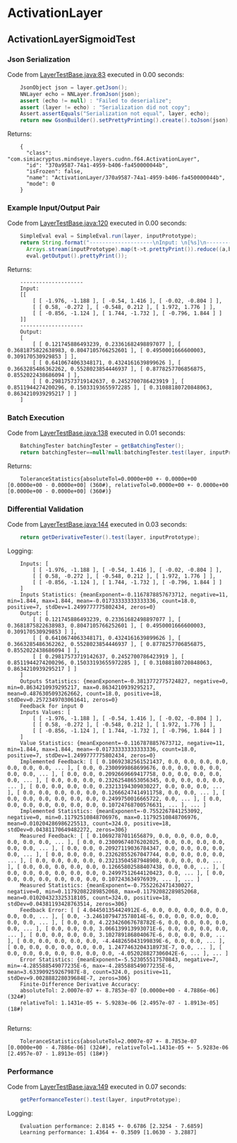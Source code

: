 # ActivationLayer
## ActivationLayerSigmoidTest
### Json Serialization
Code from [LayerTestBase.java:83](../../../../../../../../../MindsEye/src/test/java/com/simiacryptus/mindseye/layers/LayerTestBase.java#L83) executed in 0.00 seconds: 
```java
    JsonObject json = layer.getJson();
    NNLayer echo = NNLayer.fromJson(json);
    assert (echo != null) : "Failed to deserialize";
    assert (layer != echo) : "Serialization did not copy";
    Assert.assertEquals("Serialization not equal", layer, echo);
    return new GsonBuilder().setPrettyPrinting().create().toJson(json);
```

Returns: 

```
    {
      "class": "com.simiacryptus.mindseye.layers.cudnn.f64.ActivationLayer",
      "id": "370a9587-74a1-4959-b406-fa450000044b",
      "isFrozen": false,
      "name": "ActivationLayer/370a9587-74a1-4959-b406-fa450000044b",
      "mode": 0
    }
```



### Example Input/Output Pair
Code from [LayerTestBase.java:120](../../../../../../../../../MindsEye/src/test/java/com/simiacryptus/mindseye/layers/LayerTestBase.java#L120) executed in 0.00 seconds: 
```java
    SimpleEval eval = SimpleEval.run(layer, inputPrototype);
    return String.format("--------------------\nInput: \n[%s]\n--------------------\nOutput: \n%s",
      Arrays.stream(inputPrototype).map(t->t.prettyPrint()).reduce((a,b)->a+",\n"+b).get(),
      eval.getOutput().prettyPrint());
```

Returns: 

```
    --------------------
    Input: 
    [[
    	[ [ -1.976, -1.188 ], [ -0.54, 1.416 ], [ -0.02, -0.804 ] ],
    	[ [ 0.58, -0.272 ], [ -0.548, 0.212 ], [ 1.972, 1.776 ] ],
    	[ [ -0.856, -1.124 ], [ 1.744, -1.732 ], [ -0.796, 1.844 ] ]
    ]]
    --------------------
    Output: 
    [
    	[ [ 0.121745886493239, 0.23361682498897077 ], [ 0.3681875822638983, 0.8047105766252601 ], [ 0.4950001666600003, 0.309170530929853 ] ],
    	[ [ 0.6410674063348171, 0.4324161639899626 ], [ 0.3663285486362262, 0.5528023854446937 ], [ 0.8778257706856875, 0.8552022438686094 ] ],
    	[ [ 0.29817573719142637, 0.2452700786423919 ], [ 0.8511944274200296, 0.15033193655972285 ], [ 0.31088180720848063, 0.8634210939295217 ] ]
    ]
```



### Batch Execution
Code from [LayerTestBase.java:138](../../../../../../../../../MindsEye/src/test/java/com/simiacryptus/mindseye/layers/LayerTestBase.java#L138) executed in 0.01 seconds: 
```java
    BatchingTester batchingTester = getBatchingTester();
    return batchingTester==null?null:batchingTester.test(layer, inputPrototype);
```

Returns: 

```
    ToleranceStatistics{absoluteTol=0.0000e+00 +- 0.0000e+00 [0.0000e+00 - 0.0000e+00] (360#), relativeTol=0.0000e+00 +- 0.0000e+00 [0.0000e+00 - 0.0000e+00] (360#)}
```



### Differential Validation
Code from [LayerTestBase.java:144](../../../../../../../../../MindsEye/src/test/java/com/simiacryptus/mindseye/layers/LayerTestBase.java#L144) executed in 0.03 seconds: 
```java
    return getDerivativeTester().test(layer, inputPrototype);
```
Logging: 
```
    Inputs: [
    	[ [ -1.976, -1.188 ], [ -0.54, 1.416 ], [ -0.02, -0.804 ] ],
    	[ [ 0.58, -0.272 ], [ -0.548, 0.212 ], [ 1.972, 1.776 ] ],
    	[ [ -0.856, -1.124 ], [ 1.744, -1.732 ], [ -0.796, 1.844 ] ]
    ]
    Inputs Statistics: {meanExponent=-0.1167878857673712, negative=11, min=1.844, max=1.844, mean=-0.01733333333333336, count=18.0, positive=7, stdDev=1.2499777775802434, zeros=0}
    Output: [
    	[ [ 0.121745886493239, 0.23361682498897077 ], [ 0.3681875822638983, 0.8047105766252601 ], [ 0.4950001666600003, 0.309170530929853 ] ],
    	[ [ 0.6410674063348171, 0.4324161639899626 ], [ 0.3663285486362262, 0.5528023854446937 ], [ 0.8778257706856875, 0.8552022438686094 ] ],
    	[ [ 0.29817573719142637, 0.2452700786423919 ], [ 0.8511944274200296, 0.15033193655972285 ], [ 0.31088180720848063, 0.8634210939295217 ] ]
    ]
    Outputs Statistics: {meanExponent=-0.3813772775724827, negative=0, min=0.8634210939295217, max=0.8634210939295217, mean=0.4876305093262662, count=18.0, positive=18, stdDev=0.2572349703061641, zeros=0}
    Feedback for input 0
    Inputs Values: [
    	[ [ -1.976, -1.188 ], [ -0.54, 1.416 ], [ -0.02, -0.804 ] ],
    	[ [ 0.58, -0.272 ], [ -0.548, 0.212 ], [ 1.972, 1.776 ] ],
    	[ [ -0.856, -1.124 ], [ 1.744, -1.732 ], [ -0.796, 1.844 ] ]
    ]
    Value Statistics: {meanExponent=-0.1167878857673712, negative=11, min=1.844, max=1.844, mean=-0.01733333333333336, count=18.0, positive=7, stdDev=1.2499777775802434, zeros=0}
    Implemented Feedback: [ [ 0.10692382561521437, 0.0, 0.0, 0.0, 0.0, 0.0, 0.0, 0.0, ... ], [ 0.0, 0.2300999868699676, 0.0, 0.0, 0.0, 0.0, 0.0, 0.0, ... ], [ 0.0, 0.0, 0.2092669669417758, 0.0, 0.0, 0.0, 0.0, 0.0, ... ], [ 0.0, 0.0, 0.0, 0.23262548653056345, 0.0, 0.0, 0.0, 0.0, ... ], [ 0.0, 0.0, 0.0, 0.0, 0.23213194309030227, 0.0, 0.0, 0.0, ... ], [ 0.0, 0.0, 0.0, 0.0, 0.0, 0.12666247414911758, 0.0, 0.0, ... ], [ 0.0, 0.0, 0.0, 0.0, 0.0, 0.0, 0.2499750016665722, 0.0, ... ], [ 0.0, 0.0, 0.0, 0.0, 0.0, 0.0, 0.0, 0.10724768700576631, ... ], ... ]
    Implemented Statistics: {meanExponent=-0.7552267841253092, negative=0, min=0.11792510848706976, max=0.11792510848706976, mean=0.010204286986225513, count=324.0, positive=18, stdDev=0.04381170649482272, zeros=306}
    Measured Feedback: [ [ 0.10692787011656879, 0.0, 0.0, 0.0, 0.0, 0.0, 0.0, 0.0, ... ], [ 0.0, 0.23009674076202025, 0.0, 0.0, 0.0, 0.0, 0.0, 0.0, ... ], [ 0.0, 0.0, 0.20927119036784347, 0.0, 0.0, 0.0, 0.0, 0.0, ... ], [ 0.0, 0.0, 0.0, 0.23262855267047744, 0.0, 0.0, 0.0, 0.0, ... ], [ 0.0, 0.0, 0.0, 0.0, 0.23213504587948908, 0.0, 0.0, 0.0, ... ], [ 0.0, 0.0, 0.0, 0.0, 0.0, 0.12665802588407438, 0.0, 0.0, ... ], [ 0.0, 0.0, 0.0, 0.0, 0.0, 0.0, 0.24997512644120423, 0.0, ... ], [ 0.0, 0.0, 0.0, 0.0, 0.0, 0.0, 0.0, 0.107243634976939, ... ], ... ]
    Measured Statistics: {meanExponent=-0.7552262471430027, negative=0, min=0.11792082289852068, max=0.11792082289852068, mean=0.010204323325318105, count=324.0, positive=18, stdDev=0.04381193428763514, zeros=306}
    Feedback Error: [ [ 4.044501354424912E-6, 0.0, 0.0, 0.0, 0.0, 0.0, 0.0, 0.0, ... ], [ 0.0, -3.2461079473578014E-6, 0.0, 0.0, 0.0, 0.0, 0.0, 0.0, ... ], [ 0.0, 0.0, 4.223426067678782E-6, 0.0, 0.0, 0.0, 0.0, 0.0, ... ], [ 0.0, 0.0, 0.0, 3.066139913993071E-6, 0.0, 0.0, 0.0, 0.0, ... ], [ 0.0, 0.0, 0.0, 0.0, 3.102789186804067E-6, 0.0, 0.0, 0.0, ... ], [ 0.0, 0.0, 0.0, 0.0, 0.0, -4.448265043199839E-6, 0.0, 0.0, ... ], [ 0.0, 0.0, 0.0, 0.0, 0.0, 0.0, 1.2477463204318973E-7, 0.0, ... ], [ 0.0, 0.0, 0.0, 0.0, 0.0, 0.0, 0.0, -4.052028827306042E-6, ... ], ... ]
    Error Statistics: {meanExponent=-5.523055517570843, negative=7, min=-4.285588549077235E-6, max=-4.285588549077235E-6, mean=3.633909259267987E-8, count=324.0, positive=11, stdDev=9.002888228039684E-7, zeros=306}
    Finite-Difference Derivative Accuracy:
    absoluteTol: 2.0007e-07 +- 8.7853e-07 [0.0000e+00 - 4.7886e-06] (324#)
    relativeTol: 1.1431e-05 +- 5.9283e-06 [2.4957e-07 - 1.8913e-05] (18#)
    
```

Returns: 

```
    ToleranceStatistics{absoluteTol=2.0007e-07 +- 8.7853e-07 [0.0000e+00 - 4.7886e-06] (324#), relativeTol=1.1431e-05 +- 5.9283e-06 [2.4957e-07 - 1.8913e-05] (18#)}
```



### Performance
Code from [LayerTestBase.java:149](../../../../../../../../../MindsEye/src/test/java/com/simiacryptus/mindseye/layers/LayerTestBase.java#L149) executed in 0.07 seconds: 
```java
    getPerformanceTester().test(layer, inputPrototype);
```
Logging: 
```
    Evaluation performance: 2.8145 +- 0.6786 [2.3254 - 7.6859]
    Learning performance: 1.4364 +- 0.3509 [1.0630 - 3.2887]
    
```

